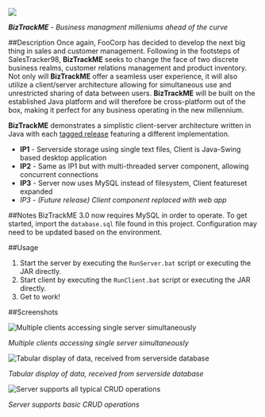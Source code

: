 ![](https://github.com/Swingline0/BizTrackME/raw/master/BizTrackME-client/src/biztrackme/client/BizTrackME_Logo.png)

_**BizTrackME** - Business managment milleniums ahead of the curve_

##Description
Once again, FooCorp has decided to develop the next big thing in sales and customer management. Following in the footsteps of SalesTracker98, **BizTrackME** seeks to change the face of two discrete business realms, customer relations management and product inventory. Not only will **BizTrackME** offer a seamless user experience, it will also utilize a client/server architecture allowing for simultaneous use and unrestricted sharing of data between users. **BizTrackME** will be built on the established Java platform and will therefore be cross-platform out of the box, making it perfect for any business operating in the new millennium.

**BizTrackME** demonstrates a simplistic client-server architecture written in Java with each [tagged release](https://github.com/Swingline0/BizTrackME/releases) featuring a different implementation. 

- **IP1** - Serverside storage using single text files, Client is Java-Swing based desktop application
- **IP2** - Same as IP1 but with multi-threaded server component, allowing concurrent connections
- **IP3** - Server now uses MySQL instead of filesystem, Client featureset expanded
- _IP3 - (Future release) Client component replaced with web app_

##Notes
BizTrackME 3.0 now requires MySQL in order to operate. To get started, import the `database.sql` file found in this project. Configuration may need to be updated based on the environment.

##Usage
1. Start the server by executing the `RunServer.bat` script or executing the JAR directly.
2. Start client by executing the `RunClient.bat` script or executing the JAR directly.
3. Get to work!

##Screenshots

![Multiple clients accessing single server simultaneously](https://github.com/Swingline0/BizTrackME/raw/screenshots/mutli-image.png)

_Multiple clients accessing single server simultaneously_

![Tabular display of data, received from serverside database](https://github.com/Swingline0/BizTrackME/raw/screenshots/tables.png)

_Tabular display of data, received from serverside database_

![Server supports all typical CRUD operations](https://github.com/Swingline0/BizTrackME/raw/screenshots/server-logging.png)

_Server supports basic CRUD operations_
